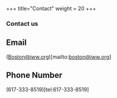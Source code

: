 +++
title="Contact"
weight = 20
+++

### Contact us

## Email
(Boston@iww.org)[mailto:boston@iww.org]


## Phone Number
(617-333-8519)[tel:617-333-8519]

